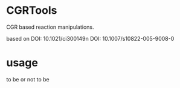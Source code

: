 CGRTools
=========
CGR based reaction manipulations.


based on
DOI: 10.1021/ci300149n
DOI: 10.1007/s10822-005-9008-0

usage
=====
to be or not to be


